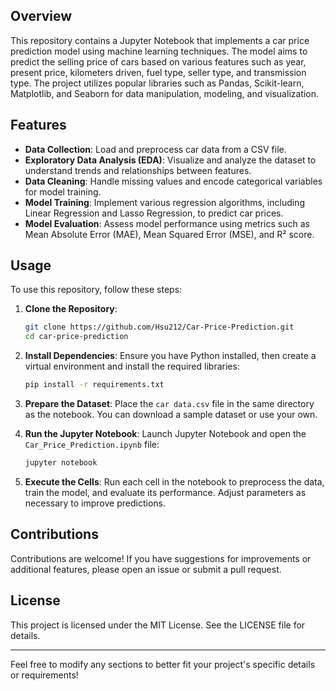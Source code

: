 ## Overview
This repository contains a Jupyter Notebook that implements a car price prediction model using machine learning techniques. The model aims to predict the selling price of cars based on various features such as year, present price, kilometers driven, fuel type, seller type, and transmission type. The project utilizes popular libraries such as Pandas, Scikit-learn, Matplotlib, and Seaborn for data manipulation, modeling, and visualization.

## Features
- **Data Collection**: Load and preprocess car data from a CSV file.
- **Exploratory Data Analysis (EDA)**: Visualize and analyze the dataset to understand trends and relationships between features.
- **Data Cleaning**: Handle missing values and encode categorical variables for model training.
- **Model Training**: Implement various regression algorithms, including Linear Regression and Lasso Regression, to predict car prices.
- **Model Evaluation**: Assess model performance using metrics such as Mean Absolute Error (MAE), Mean Squared Error (MSE), and R² score.

## Usage
To use this repository, follow these steps:

1. **Clone the Repository**:
   ```bash
   git clone https://github.com/Hsu212/Car-Price-Prediction.git
   cd car-price-prediction
   ```

2. **Install Dependencies**:
   Ensure you have Python installed, then create a virtual environment and install the required libraries:
   ```bash
   pip install -r requirements.txt
   ```

3. **Prepare the Dataset**:
   Place the `car data.csv` file in the same directory as the notebook. You can download a sample dataset or use your own.

4. **Run the Jupyter Notebook**:
   Launch Jupyter Notebook and open the `Car_Price_Prediction.ipynb` file:
   ```bash
   jupyter notebook
   ```

5. **Execute the Cells**:
   Run each cell in the notebook to preprocess the data, train the model, and evaluate its performance. Adjust parameters as necessary to improve predictions.

## Contributions
Contributions are welcome! If you have suggestions for improvements or additional features, please open an issue or submit a pull request.

## License
This project is licensed under the MIT License. See the LICENSE file for details.

---

Feel free to modify any sections to better fit your project's specific details or requirements!
